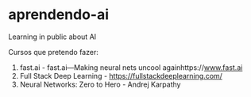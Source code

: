# aprendendo-ai
Learning in public about AI

Cursos que pretendo fazer:
1. fast.ai - fast.ai—Making neural nets uncool againhttps://www.fast.ai
2. Full Stack Deep Learning - https://fullstackdeeplearning.com/
3. Neural Networks: Zero to Hero - Andrej Karpathy
